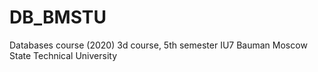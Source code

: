 # DB_BMSTU
Databases course (2020) 3d course, 5th semester IU7 Bauman Moscow State Technical University
